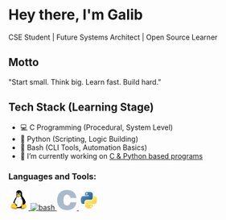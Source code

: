 # Hey there, I'm **Galib**
 CSE Student | Future Systems Architect | Open Source Learner
## Motto
 "Start small. Think big. Learn fast. Build hard."  

## Tech Stack (Learning Stage)
- 💻 C Programming (Procedural, System Level)
- 🐍 Python (Scripting, Logic Building)
- 🐚 Bash (CLI Tools, Automation Basics)
- 🔭 I’m currently working on [C & Python based programs](https://github.com/galib-1/galib-1/edit/main/README.md)

<h3 align="left">Languages and Tools:</h3>
<p align="left"> 
  <a href="https://www.linux.org/" target="_blank" rel="noreferrer"> 
    <img src="https://raw.githubusercontent.com/devicons/devicon/master/icons/linux/linux-original.svg" alt="linux" width="40" height="40"/> 
  </a> 
  <a href="https://www.gnu.org/software/bash/" target="_blank" rel="noreferrer"> 
    <img src="https://www.vectorlogo.zone/logos/gnu_bash/gnu_bash-icon.svg" alt="bash" width="40" height="40"/> 
  </a>
  <a href="https://www.cprogramming.com/" target="_blank" rel="noreferrer"> 
    <img src="https://raw.githubusercontent.com/devicons/devicon/master/icons/c/c-original.svg" alt="c" width="40" height="40"/> 
  </a>
  <a href="https://www.python.org" target="_blank" rel="noreferrer"> 
    <img src="https://raw.githubusercontent.com/devicons/devicon/master/icons/python/python-original.svg" alt="python" width="40" height="40"/> 
  </a> 
</p>
